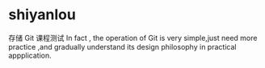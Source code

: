 # shiyanlou
存储 Git 课程测试
In fact , the operation of Git is very simple,just need more practice ,and gradually understand its design philosophy in practical appplication.
